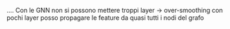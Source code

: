 ....
Con le GNN non si possono mettere troppi layer -> over-smoothing
con pochi layer posso propagare le feature da quasi tutti i nodi del grafo